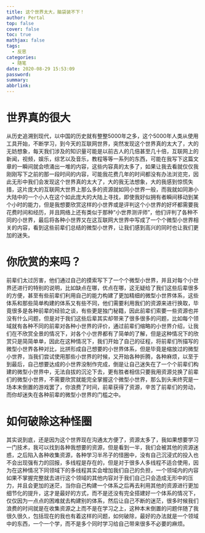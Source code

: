 ```yaml
---
title: 这个世界太大，脑袋装不下！
author: Pertal
top: false
cover: false
toc: true
mathjax: false
tags:
  - 反思
categories:
  - 随笔
date: 2020-08-29 15:53:09
password:
summary:
abbrlink:
---
```




# 世界真的很大

​	从历史追溯到现代，以中国的历史就有整整5000年之多，这个5000年人类从使用工具开始，不断学习，到今天的互联网世界，突然发现这个世界真的太大了，大的无妨想象，每天我们涉及的知识量可能是以前古人的几倍甚至几十倍，互联网上的新闻，视频，娱乐，综艺以及音乐，教程等等一系列的东西，可能在我写下这篇文章的一瞬间就会喷涌出一堆的内容，这些内容真的太多了，如果让我去看就仅仅我刚刚写下之前的那一段时间的内容，可能我花费几年的时间都没有办法浏览完，因此无形中我们会发现这个世界真的太大了，大的我无法想象，大的我感到惊慌失措，这片庞大的互联网大世界上那么多的资源就如同小世界一般，而我就如同渺小大陆中的一个小人在这个如此庞大的大陆上寻找，即使我好似拥有者瞬间移动到某个小时的能力，但是我想要欣赏这样的小世界或是评判这个小世界的好坏都需要我花费时间和经历，并且网络上还有类似于那种“小世界测评师”，他们评判了各种不同的小世界，最后将各种小世界又在这互联网大世界中写成了一个个微型小世界相关的内容，看到这些前辈们总结的微型小世界，让我们感到高兴的同时也让我们更加的迷失。

# 你欣赏的来吗？

​	前辈们太过厉害，他们通过自己的摸索写下了一个个微型小世界，并且对每个小世界还进行的特别的说明，比如缺点在哪，优点在哪，这无疑给了我们这些后辈很多的方便，甚至有些前辈们利用自己的能力构建了更加精细的微型小世界体系，这些体系和那些简单构建的体系又有些不同，他们需要利用我们的资源来进行换取，毕竟很多是各种前辈的经验之谈，有些更是独门秘籍，因此前辈们索要一些资源也并没有什么问题，但是对于我们这些后辈其实却带来了很多很多的问题，比如每个领域就有各种不同的前辈对各种小世界的评价，通过前辈们缩略的小世界介绍，让我们在不欣赏全景的情况下，对各个小世界都有了简单的了解，但是这种情况下的欣赏只是简简单单，因此在这种情况下，我们开始了自己的征程，将前辈们所描写的微型小世界各种对比，比拼形成自己想要的小世界体系，但是毕竟是缩放过的微型小世界，当我们尝试使用那些小世界的时候，又开始各种折腾，各种麻烦，以至于到最后，自己想要达成的小世界没制作完成，倒是让自己迷失在了一个个前辈们构建的微型小世界中，无法自拔的沉沦下去，更有胜者相信只要我用资源兑换了前辈们的微型小世界，不需要欣赏就能完全掌握这个微型小世界，那么到头来终究是一场本末倒置的游戏罢了，你浪费了时间，前辈获得了资源，辛苦了前辈们的劳动，而你却迷失在各种前辈的微型小世界的门槛之中。

# 如何破除这种怪圈

​	其实说到底，还是因为这个世界现在沟通太方便了，资源太多了，我如果想要学习一门技术，我可以找到各种我想要的资源，但是看到一半，我们会被其他的资源迷惑，之后陷入各种收集资源，各种学习半吊子的怪圈中，没有自己沉浸式的投入也不会出现强有力的回报，多线程是存在的，但是对于很多人多线程不适合使用，因为在这种情况下同领域下的多线程其实会增加我们自己的负担，一个领域内的内容如果不掌握完整就去进行这个领域的其他内容对于我们自己只会造成无形中的压力，并且会更加的迷茫，当你自己构建一个体系之后再去利用其他的资源进行更加细节化的提升，这才是最好的方式，而不是还没有完全搭建好一个体系的情况下，仅仅因为一点点的困难就去构建别的体系，然后让自己不断的迷茫，很多时候我们浪费的时间就是在收集资源之上而不是在学习之上，这种本末倒置的问题伴随了我很久很久，包括现在的我也有着这样的问题，如何破除，最好的办法就是一个领域中的东西，一个一个学，而不是多个同时学习给自己带来很多不必要的麻烦。

